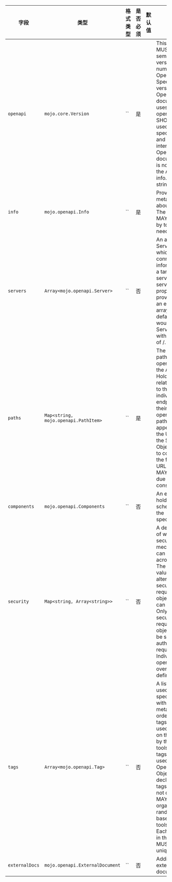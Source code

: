 | 字段 | 类型 | 格式类型 | 是否必须 | 默认值 | 说明 |
|---|---|---|---|---|---|
| `openapi` | `mojo.core.Version` | `` | 是 |  | This string MUST be the semantic version number of the OpenAPI Specification version that the OpenAPI document uses. The openapi field SHOULD be used by tooling specifications and clients to interpret the OpenAPI document. This is not related to the API info.version string. |
| `info` | `mojo.openapi.Info` | `` | 是 |  | Provides metadata about the API. The metadata MAY be used by tooling if needed. |
| `servers` | `Array<mojo.openapi.Server>` | `` | 否 |  | An array of Server Objects, which provide connectivity information to a target server.If the servers property is not provided, or is an empty array,the default value would be a Server Object with a url value of /. |
| `paths` | `Map<string, mojo.openapi.PathItem>` | `` | 是 |  | The available paths and operations for the API.<br>Holds the relative paths to the individual endpoints and their operations.The path is appended to the URL from the Server Object in order to construct the full URL.The Paths MAY be empty, due to ACL constraints. |
| `components` | `mojo.openapi.Components` | `` | 否 |  | An element to hold various schemas for the specification. |
| `security` | `Map<string, Array<string>>` | `` | 否 |  | A declaration of which security mechanisms can be used across the API. The list of values includes alternative security requirement objects that can be used. Only one of the security requirement objects need to be satisfied to authorize a request. Individual operations can override this definition. |
| `tags` | `Array<mojo.openapi.Tag>` | `` | 否 |  | A list of tags used by the specification with additional metadata. The order of the tags can be used to reflect on their order by the parsing tools. Not all tags that are used by the Operation Object must be declared. The tags that are not declared MAY be organized randomly or based on the tools' logic. Each tag name in the list MUST be unique. |
| `externalDocs` | `mojo.openapi.ExternalDocument` | `` | 否 |  | Additional external documentation. |

